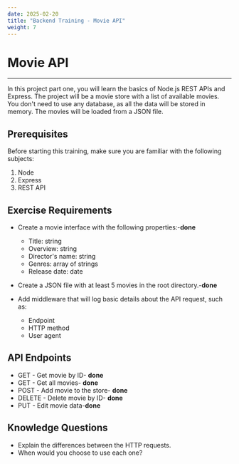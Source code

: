 ```yaml
---
date: 2025-02-20
title: "Backend Training - Movie API"
weight: 7
---
```


# Movie API

---

In this project part one, you will learn the basics of Node.js REST APIs and Express. The project will be a movie store with a list of available movies. You don't need to use any database, as all the data will be stored in memory. The movies will be loaded from a JSON file.

## Prerequisites

Before starting this training, make sure you are familiar with the following subjects:

1. Node
1. Express
1. REST API

## Exercise Requirements

- Create a movie interface with the following properties:-**done**
    - Title: string
    - Overview: string
    - Director's name: string
    - Genres: array of strings
    - Release date: date
- Create a JSON file with at least 5 movies in the root directory.-**done**

- Add middleware that will log basic details about the API request, such as:
    - Endpoint
    - HTTP method
    - User agent

## API Endpoints

- GET - Get movie by ID- **done**
- GET - Get all movies- **done**
- POST - Add movie to the store- **done**
- DELETE - Delete movie by ID- **done**
- PUT - Edit movie data-**done**

## Knowledge Questions

- Explain the differences between the HTTP requests.
- When would you choose to use each one?

